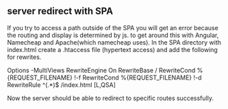 ## server redirect with SPA

If you try to access a path outside of the SPA you will get an error because the routing and display is determined by js.
to get around this with Angular, Namecheap and Apache(which namecheap uses). In the SPA directory with index.html create 
a .htaccess file (hypertext access) and add the following for rewrites.

<IfModule mod_rewrite.c>
  Options -MultiViews
  RewriteEngine On
  RewriteBase /
  RewriteCond %{REQUEST_FILENAME} !-f
  RewriteCond %{REQUEST_FILENAME} !-d
  RewriteRule ^(.*)$ /index.html [L,QSA]
</IfModule>

Now the server should be able to redirect to specific routes successfully.